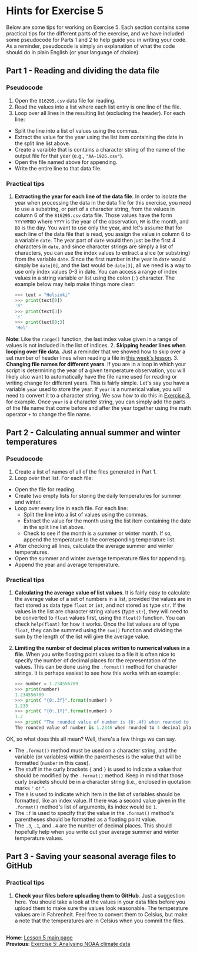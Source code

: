 # Hints for Exercise 5
Below are some tips for working on Exercise 5.
Each section contains some practical tips for the different parts of the exercise, and we have included some pseudocode for Parts 1 and 2 to help guide you in writing your code.
As a reminder, pseudocode is simply an explanation of what the code should do in plain English (or your language of choice).

## Part 1 - Reading and dividing the data file
### Pseudocode
1. Open the `816295.csv` data file for reading.
2. Read the values into a list where each list entry is one line of the file.
3. Loop over all lines in the resulting list (excluding the header). For each line:
  - Split the line into a list of values using the commas.
  - Extract the value for the year using the list item containing the date in the split line list above.
  - Create a varaible that is contains a character string of the name of the output file for that year (e.g., `"AA-1926.csv"`).
  - Open the file named above for appending.
  - Write the entire line to that data file.

### Practical tips
1. **Extracting the year for each line of the data file**.
In order to isolate the year when processing the data in the data file for this exercise, you need to use a substring, or part of a character string, from the values in column 6 of the `816295.csv` data file.
Those values have the form `YYYYMMDD` where `YYYY` is the year of the observation, `MM` is the month, and `DD` is the day.
You want to use only the year, and let's assume that for each line of the data file that is read, you assign the value in column 6 to a variable `date`.
The year part of `date` would then just be the first 4 characters in `date`, and since character strings are simply a list of characters, you can use the index values to extract a slice (or substring) from the variable `date`.
Since the first number in the year in `date` would simply be `date[0]`, and the last would be `date[3]`, all we need is a way to use only index values 0-3 in date.
You can access a range of index values in a string variable or list using the colon (`:`) character.
The example below may help make things more clear:

    ```python
    >>> text = "Helsinki"
    >>> print(text[0])
    'H'
    >>> print(text[3])
    's'
    >>> print(text[0:3]
    'Hel'
    ```
**Note**: Like the `range()` function, the last index value given in a range of values is not included in the list of indices.
2. **Skipping header lines when looping over file data**.
Just a reminder that we showed how to skip over a set number of header lines when reading a file in [this week's lesson](reading-data-from-file.md#headers-of-a-known-number-of-lines).
3. **Changing file names for different years**.
If you are in a loop in which your script is determining the year of a given temperature observation, you will likely also want to automatically have the file name used for reading or writing change for different years.
This is fairly simple.
Let's say you have a variable `year` used to store the year.
If `year` is a numerical value, you will need to convert it to a character string.
We saw how to do this in [Exercise 3](https://github.com/Python-for-geo-people/Exercise-3), for example.
Once `year` is a character string, you can simply add the parts of the file name that come before and after the year together using the math operator `+` to change the file name.

## Part 2 - Calculating annual summer and winter temperatures
### Pseudocode
1. Create a list of names of all of the files generated in Part 1.
2. Loop over that list. For each file:
  - Open the file for reading.
  - Create two empty lists for storing the daily temperatures for summer and winter.
  - Loop over every line in each file. For each line:
    - Split the line into a list of values using the commas.
    - Extract the value for the month using the list item containing the date in the split line list above.
    - Check to see if the month is a summer or winter month. If so, append the temperature to the corresponding temperature list.
  - After checking all lines, calculate the average summer and winter temperatures.
  - Open the summer and winter average temperature files for appending.
  - Append the year and average temperature.

### Practical tips
1. **Calculating the average value of list values**.
It is fairly easy to calculate the average value of a set of numbers in a list, provided the values are in fact stored as data type `float` or `int`, and not stored as type `str`.
If the values in the list are character string values (type `str`), they will need to be converted to `float` values first, using the `float()` function.
You can check `help(float)` for how it works.
Once the list values are of type `float`, they can be summed using the `sum()` function and dividing the sum by the length of the list will give the average value.
2. **Limiting the number of decimal places written to numerical values in a file**.
When you write floating point values to a file it is often nice to specify the number of decimal places for the representation of the values.
This can be done using the `.format()` method for character strings.
It is perhaps easiest to see how this works with an example:

    ```python
    >>> number = 1.234556789
    >>> print(number)
    1.234556789
    >>> print( "{0:.3f}".format(number) )
    1.235
    >>> print( "{0:.1f}".format(number) )
    1.2
    >>> print( "The rounded value of number is {0:.4f} when rounded to 4 decimal places".format(number) )
    The rounded value of number is 1.2346 when rounded to 4 decimal places
    ```
OK, so what does this all mean?
Well, there's a few things we can say.
  - The `.format()` method must be used on a character string, and the variable (or variables) within the parentheses is the value that will be formatted (`number` in this case).
  - The stuff in the curly brackets `{` and `}` is used to indicate a value that should be modified by the `.format()` method.
  Keep in mind that those curly brackets should be in a character string (i.e., enclosed in quotation marks `'` or `"`.
  - The `0` is used to indicate which item in the list of variables should be formatted, like an index value. If there was a second value given in the `.format()` method's list of arguments, its index would be `1`.
  - The `:f` is used to specify that the value in the `.format()` method's parentheses should be formatted as a floating point value.
  - The `.3`, `.1`, and `.4` are the number of decimal places.
This should hopefully help when you write out your average summer and winter temperature values.

## Part 3 - Saving your seasonal average files to GitHub
### Practical tips
1. **Check your files before uploading them to GitHub**.
Just a suggestion here.
You should take a look at the values in your data files before you upload them to make sure the values look reasonable.
The temperature values are in Fahrenheit.
Feel free to convert them to Celsius, but make a note that the temperatures are in Celsius when you commit the files.

## 
**Home**: [Lesson 5 main page](https://github.com/Python-for-geo-people/Lesson-5-Reading-Writing)<br/>
**Previous**: [Exercise 5: Analysing NOAA climate data](https://classroom.github.com/assignment-invitations/17f0f2ee87873cb1bcb2c6a9ec228c42)
